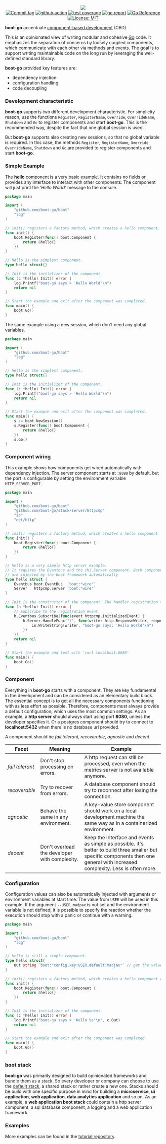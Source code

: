 <div>
    <div align="center"><img src="https://avatars.githubusercontent.com/u/80048065?s=200&u=a95ef12cecad462ed24df9418a8464241301cc16"/></div>
    <div align="center">
        <a href="https://github.com/boot-go/boot/tags"><img alt="Commit tag" src="https://img.shields.io/github/v/tag/boot-go/boot"></a>
        <a href="https://github.com/boot-go/boot/actions/workflows/action.yml"><img src="https://github.com/boot-go/boot/actions/workflows/action.yml/badge.svg?branch=main" alt="github action"></a>
        <a href="https://htmlpreview.github.io/?https://gist.githubusercontent.com/boot-go/c77b22000b3e249510dfb4542847c708/raw/ae9b2e83e9a4adafed6da2160e40855f86ca58a8/cover.html"><img src="https://img.shields.io/endpoint?url=https://gist.githubusercontent.com/boot-go/c77b22000b3e249510dfb4542847c708/raw/test_coverage.json" alt="test coverage"></a>
        <a href="https://goreportcard.com/report/github.com/boot-go/boot"><img src="https://goreportcard.com/badge/github.com/boot-go/boot" alt="go report"></a>
        <a href="https://pkg.go.dev/github.com/boot-go/boot"><img src="https://pkg.go.dev/badge/github.com/boot-go/boot.svg" alt="Go Reference"></a>
        <a href="https://opensource.org/licenses/MIT"><img src="https://img.shields.io/badge/license-MIT-blue.svg" alt="License: MIT"></a>
    </div>
</div>

**boot-go** accentuate [component-based development](https://en.wikipedia.org/wiki/Component-based_software_engineering) (CBD).

This is an opinionated view of writing modular and cohesive [Go](https://github.com/golang/go) code. It emphasizes the separation of concerns by loosely coupled components, which communicate with each other via methods and events. The goal is to support writing maintainable code on the long run by leveraging the well-defined standard library.

**boot-go** provided key features are:
- dependency injection
- configuration handling
- code decoupling

### Development characteristic
**boot-go** supports two different development characteristic. For simplicity reason, use the functions ```Register```, ```RegisterName```, ```Override```, ```OverrideName```, ```Shutdown``` and ```Go``` to register components and start **boot-go**. This is the recommended way, despite the fact that one global session is used.

But **boot-go** supports also creating new sessions, so that no global variable is required. In this case, the methods ```Register```, ```RegisterName```, ```Override```, ```OverrideName```, ```Shutdown``` and ```Go``` are provided to register components and start **boot-go**.

### Simple Example
The **hello** component is a very basic example. It contains no fields or provides any interface to interact with other components. The component will just print the _'Hello World'_ message to the console.
```go
package main

import (
	"github.com/boot-go/boot"
	"log"
)

// init() registers a factory method, which creates a hello component.
func init() {
	boot.Register(func() boot.Component {
		return &hello{}
	})
}

// hello is the simplest component.
type hello struct{}

// Init is the initializer of the component.
func (c *hello) Init() error {
	log.Printf("boot-go says > 'Hello World'\n")
	return nil
}

// Start the example and exit after the component was completed.
func main() {
	boot.Go()
}
```

The same example using a new session, which don't need any global variables.
```Go
package main

import (
	"github.com/boot-go/boot"
	"log"
)

// hello is the simplest component.
type hello struct{}

// Init is the initializer of the component.
func (c *hello) Init() error {
	log.Printf("boot-go says > 'Hello World'\n")
	return nil
}

// Start the example and exit after the component was completed.
func main() {
	s := boot.NewSession()
	s.Register(func() boot.Component {
		return &hello{}
	})
	s.Go()
}
```

### Component wiring
This example shows how components get wired automatically with dependency injection. The server component starts at ```:8080``` by default, but the port is configurable by setting the environment variable ```HTTP_SERVER_PORT```. 
```go
package main

import (
	"github.com/boot-go/boot"
	"github.com/boot-go/stack/server/httpcmp"
	"io"
	"net/http"
)

// init() registers a factory method, which creates a hello component
func init() {
	boot.Register(func() boot.Component {
		return &hello{}
	})
}

// hello is a very simple http server example.
// It requires the Eventbus and the chi.Server component. Both components
// are injected by the boot framework automatically
type hello struct {
	Eventbus boot.EventBus  `boot:"wire"`
	Server   httpcmp.Server `boot:"wire"`
}

// Init is the constructor of the component. The handler registration takes place here.
func (h *hello) Init() error {
	// Subscribe to the registration event
	h.Eventbus.Subscribe(func(event httpcmp.InitializedEvent) {
		h.Server.HandleFunc("/", func(writer http.ResponseWriter, request *http.Request) {
			io.WriteString(writer, "boot-go says: 'Hello World'\n")
		})
	})
	return nil
}

// Start the example and test with 'curl localhost:8080'
func main() {
	boot.Go()
}
```

### Component
Everything in **boot-go** starts with a component. They are key fundamental in the development and can be considered as an elementary build block. The essential concept is to get all the necessary components functioning with as less effort as possible. Therefore, components must always provide a default configuration, which uses the most common settings. As an example, a **http server** should always start using port **8080**, unless the developer specifies it. Or a postgres component should try to connect to **localhost:5432** when there is no database url provided.

A component should be _fail tolerant_, _recoverable_, _agnostic_ and _decent_.

| Facet           | Meaning                                       | Example                                                                                                                                                                         |
|-----------------|-----------------------------------------------|---------------------------------------------------------------------------------------------------------------------------------------------------------------------------------|
| _fail tolerant_ | Don't stop processing on errors.              | A http request can still be processed, even when the metrics server is not available anymore.                                                                                   |
| _recoverable_   | Try to recover from errors.                   | A database component should try to reconnect after losing the connection.                                                                                                       |
| _agnostic_      | Behave the same in any environment.           | A key-value store component should work on a local development machine the same way as in a containerized environment.                                                          |
| _decent_        | Don't overload the developer with complexity. | Keep the interface and events as simple as possible. It's better to build three smaller but specific components then one general with increased complexity. Less is often more. |

### Configuration
Configuration values can also be automatically injected with arguments or environment variables at start time. The value from ```USER``` will be used in this example. If the argument ```--USER madpax``` is not set and the environment variable is not defined, it is possible to specify the reaction whether the execution should stop with a panic or continue with a warning.
```go
package main

import (
	"github.com/boot-go/boot"
	"log"
)

// hello is still a simple component.
type hello struct{
	Out string `boot:"config,key:USER,default:madjax"` // get the value from the argument list or environment variable. If no value could be determined, then use the default value `madjax`.
}

// init() registers a factory method, which creates a hello component and returns a reference to it.
func init() {
	boot.Register(func() boot.Component {
		return &hello{}
	})
}

// Init is the initializer of the component.
func (c *hello) Init() error {
	log.Printf("boot-go says > 'Hello %s'\n", c.Out)
	return nil
}

// Start the example and exit after the component was completed
func main() {
	boot.Go()
}

```


### boot stack
**boot-go** was primarily designed to build opinionated frameworks and bundle them as a stack. So every developer or company can choose to use the [default stack](https://github.com/boot-go/stack), a shared stack or rather create a new one. Stacks should be build with one specific purpose in mind for building a **microservice**, **ui application**, **web application**, **data analytics application** and so on. As an example, a **web application boot stack** could contain a http server component, a sql database component, a logging and a web application framework.


### Examples
More examples can be found in the [tutorial repository](https://github.com/boot-go/tutorial).
